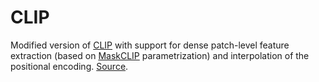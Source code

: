 # CLIP
Modified version of [CLIP](https://github.com/openai/CLIP) with support for dense patch-level feature extraction 
(based on [MaskCLIP](https://arxiv.org/abs/2112.01071) parametrization) and interpolation of the positional encoding. [Source](https://github.com/f3rm/f3rm).
